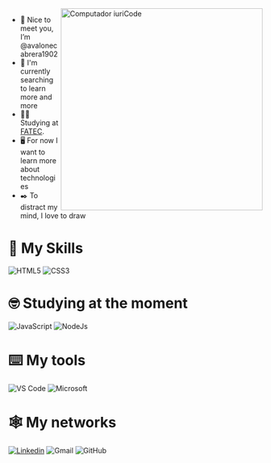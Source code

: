 


<img src="https://raw.githubusercontent.com/MicaelliMedeiros/micaellimedeiros/master/image/computer-illustration.png" min-width="400px" max-width="400px" width="400px" align="right" alt="Computador iuriCode">

- 👋 Nice to meet you, I’m @avalonecabrera1902
- 🌱 I'm currently searching to learn more and more
- 👨‍💻 Studying at [FATEC](https://fatecmm.edu.br/).
- 🖥️ For now I want to learn more about technologies
- ✒️ To distract my mind, I love to draw

# 🚀 My Skills

![HTML5](https://img.shields.io/badge/HTML5-E34F26?style=for-the-badge&logo=html5&logoColor=white)
![CSS3](https://img.shields.io/badge/CSS-%23007ACC?&style=for-the-badge&logo=css3&logoColor=white)

#  🤓 Studying at the moment

![JavaScript](https://img.shields.io/badge/JavaScript-F7DF1E?style=for-the-badge&logo=javascript&logoColor=black)
![NodeJs](https://img.shields.io/badge/Node.js-43853D?style=for-the-badge&logo=node.js&logoColor=white)

# ⌨️ My tools
![VS Code](https://img.shields.io/badge/VSCode-%23007ACC?style=for-the-badge&logo=visual-studio-code)
![Microsoft](https://img.shields.io/badge/Microsoft-2C2D72?style=for-the-badge&logo=microsoft&logoColor=white)

# 🕸️ My networks
[![Linkedin](https://img.shields.io/badge/LinkedIn-0077B5?style=for-the-badge&logo=linkedin&logoColor=white)](https://www.linkedin.com/in/avalone-cabrera-765840225/)
![Gmail](https://img.shields.io/badge/Gmail-D14836?style=for-the-badge&logo=gmail&logoColor=white)
![GitHub](https://img.shields.io/badge/GitHub-663399?style=for-the-badge&logo=github&logoColor=white)
